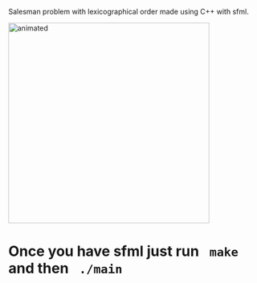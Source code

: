 Salesman problem with lexicographical order made using C++ with sfml.

<div align="left">
<img width="400" src="https://user-images.githubusercontent.com/65507003/144575443-7fd7c640-625b-4eeb-a779-9f78c0ef5f75.gif" alt="animated">
  </div>
<h1> Once you have sfml just run <code> make </code> and then <code> ./main </code>






